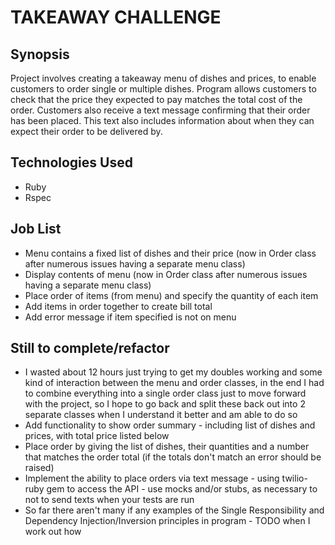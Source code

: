 TAKEAWAY CHALLENGE
=======================

## Synopsis

Project involves creating a takeaway menu of dishes and prices, to enable customers to order single or multiple dishes. Program allows customers to check that the price they expected to pay matches the total cost of the order. Customers also receive a text message confirming that their order has been placed. This text also includes information about when they can expect their order to be delivered by.



## Technologies Used

- Ruby
- Rspec


## Job List

- Menu contains a fixed list of dishes and their price (now in Order class after numerous issues having a separate menu class)
- Display contents of menu (now in Order class after numerous issues having a separate menu class)
- Place order of items (from menu) and specify the quantity of each item
- Add items in order together to create bill total
- Add error message if item specified is not on menu


## Still to complete/refactor
- I wasted about 12 hours just trying to get my doubles working and some kind of interaction between the menu and order classes, in the end I had to combine everything into a single order class just to move forward with the project, so I hope to go back and split these back out into 2 separate classes when I understand it better and am able to do so
- Add functionality to show order summary - including list of dishes and prices, with total price listed below
- Place order by giving the list of dishes, their quantities and a number that matches the order total (if the totals don't match an error should be raised)
- Implement the ability to place orders via text message - using twilio-ruby gem to access the API - use mocks and/or stubs, as necessary to not to send texts when your tests are run
- So far there aren't many if any examples of the Single Responsibility and Dependency Injection/Inversion principles in program - TODO when I work out how

